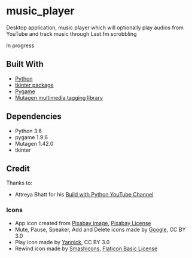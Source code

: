 # music_player

Desktop application, music player which will optionally play audios from YouTube and track music through Last.fm scrobbling

In progress

## Built With

* [Python](https://www.python.org)
* [tkinter package](https://docs.python.org/3.6/library/tkinter.html#module-Tkinter)
* [Pygame](https://www.pygame.org/)
* [Mutagen multimedia tagging library](https://mutagen.readthedocs.io/)

## Dependencies

* Python 3.6
* pygame 1.9.6
* Mutagen 1.42.0
* tkinter

## Credit

Thanks to:

* Attreya Bhatt for his [Build with Python YouTube Channel](https://www.youtube.com/channel/UCirPbvoHzD78Lnyll6YYUpg/)

### Icons
* App icon created from [Pixabay image](https://pixabay.com/photos/background-retro-disk-vinyl-old-2882485/), [Pixabay License](https://pixabay.com/service/license/)
* Mute, Pause, Speaker, Add and Delete icons made by [Google](https://www.flaticon.com/authors/google), CC BY 3.0
* Play icon made by [Yannick](https://www.flaticon.com/authors/yannick), CC BY 3.0
* Rewind icon made by [Smashicons](https://www.flaticon.com/authors/smashicons), [Flaticon Basic License](https://file000.flaticon.com/downloads/license/license.pdf)




